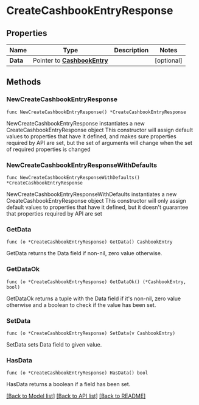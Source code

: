 # CreateCashbookEntryResponse

## Properties

Name | Type | Description | Notes
------------ | ------------- | ------------- | -------------
**Data** | Pointer to [**CashbookEntry**](CashbookEntry.md) |  | [optional] 

## Methods

### NewCreateCashbookEntryResponse

`func NewCreateCashbookEntryResponse() *CreateCashbookEntryResponse`

NewCreateCashbookEntryResponse instantiates a new CreateCashbookEntryResponse object
This constructor will assign default values to properties that have it defined,
and makes sure properties required by API are set, but the set of arguments
will change when the set of required properties is changed

### NewCreateCashbookEntryResponseWithDefaults

`func NewCreateCashbookEntryResponseWithDefaults() *CreateCashbookEntryResponse`

NewCreateCashbookEntryResponseWithDefaults instantiates a new CreateCashbookEntryResponse object
This constructor will only assign default values to properties that have it defined,
but it doesn't guarantee that properties required by API are set

### GetData

`func (o *CreateCashbookEntryResponse) GetData() CashbookEntry`

GetData returns the Data field if non-nil, zero value otherwise.

### GetDataOk

`func (o *CreateCashbookEntryResponse) GetDataOk() (*CashbookEntry, bool)`

GetDataOk returns a tuple with the Data field if it's non-nil, zero value otherwise
and a boolean to check if the value has been set.

### SetData

`func (o *CreateCashbookEntryResponse) SetData(v CashbookEntry)`

SetData sets Data field to given value.

### HasData

`func (o *CreateCashbookEntryResponse) HasData() bool`

HasData returns a boolean if a field has been set.


[[Back to Model list]](../README.md#documentation-for-models) [[Back to API list]](../README.md#documentation-for-api-endpoints) [[Back to README]](../README.md)


